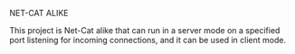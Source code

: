 NET-CAT ALIKE

This project is Net-Cat alike that can run in a server mode on a specified port listening for incoming connections, and it can be used in client mode.

